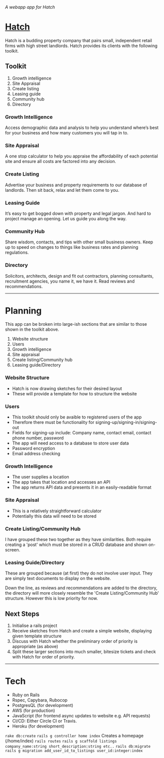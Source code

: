 _A webapp app for Hatch_

# [Hatch](https://hatch-retail.space/)

Hatch is a budding property company that pairs small, independent retail firms with high street landlords. Hatch provides its clients with the following toolkit.

## Toolkit 
1. Growth intelligence
2. Site Appraisal
3. Create listing
4. Leasing guide
5. Community hub
6. Directory 

### Growth Intelligence
Access demographic data and analysis to help you understand where’s best for your business and how many customers you will tap in to.

### Site Appraisal 
A one stop calculator to help you appraise the affordability of each potential site and ensure all costs are factored into any decision.

### Create Listing
Advertise your business and property requirements to our database of landlords. Then sit back, relax and let them come to you.

### Leasing Guide
It’s easy to get bogged down with property and legal jargon. And hard to project manage an opening. Let us guide you along the way. 

### Community Hub
Share wisdom, contacts, and tips with other small business owners. Keep up to speed on changes to things like business rates and planning regulations.

### Directory
Solicitors, architects,  design and fit out contractors, planning consultants, recruitment agencies, you name it, we have it.  Read reviews and recommendations. 

----------------------------------------------------------------------------------

# Planning 

This app can be broken into large-ish sections that are similar to those shown in the toolkit above. 

1. Website structure 
2. Users 
3. Growth intelligence
4. Site appraisal 
5. Create listing/Community hub
6. Leasing guide/Directory 

### Website Structure 

- Hatch is now drawing sketches for their desired layout 
- These will provide a template for how to structure the website

### Users 

- This toolkit should only be avaible to registered users of the app
- Therefore there must be functionality for signing-up/signing-in/signing-out
- Fields for signing-up include: Company name, contact email, contact phone number, password
- The app will need access to a database to store user data
- Password encryption
- Email address checking

### Growth Intelligence

- The user supplies a location
- The app takes that location and accesses an API
- The app returns API data and presents it in an easily-readable format

### Site Appraisal 

- This is a relatively straightforward calculator
- Potentially this data will need to be stored 

### Create Listing/Community Hub

I have grouped these two together as they have similarities. Both require creating a 'post' which must be stored in a CRUD database and shown on-screen. 

### Leasing Guide/Directory 

These are grouped because (at first) they do not involve user input. They are simply text documents to display on the website.

Down the line, as reviews and recommendations are added to the directory, the directory will more closely resemble the 'Create Listing/Community Hub' structure. However this is low priority for now.

## Next Steps 

1. Initialise a rails project
2. Receive sketches from Hatch and create a simple website, displaying given template structure
3. Discuss with Hatch whether the preliminary order of priority is appropriate (as above)
4. Split these larger sections into much smaller, bitesize tickets and check with Hatch for order of priority. 
--------------------------------------------------------------------------------

# Tech 
- Ruby on Rails
- Rspec, Capybara, Rubocop
- PostgresQL (for development)
- AWS (for production)
- JavaScript (for frontend async updates to website e.g. API requests)
- CI/CD: Either Circle CI or Travis. 
- Heroku (for development)


`rake db:create`
`rails g controller home index` Creates a homepage (/home/index)
`rails routes`
`rails g scaffold listings company_name:string short_description:string etc..`
`rails db:migrate`
`rails g migration add_user_id_to_listings user_id:integer:index`

<!-- 
# README

This README would normally document whatever steps are necessary to get the
application up and running.

Things you may want to cover:

* Ruby version

* System dependencies

* Configuration

* Database creation

* Database initialization

* How to run the test suite

* Services (job queues, cache servers, search engines, etc.)

* Deployment instructions

* ... -->
